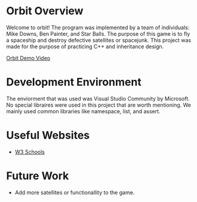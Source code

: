 # Orbit Overview
Welcome to orbit!  The program was implemented by a team of individuals: Mike Downs, Ben Painter, and Star Balls.  The purpose of this game is to fly a spaceship and destroy defective satellites or spacejunk.  This project was made for the purpose of practicing C++ and inheritance design.

[Orbit Demo Video](http://youtube.link.goes.here)

# Development Environment

The enviorment that was used was Visual Studio Community by Microsoft.  No special libraires were used in this project that are worth mentioning.  We mainly used common libraries like namespace, list, and assert.

# Useful Websites
* [W3 Schools ](https://www.w3schools.com/cpp/default.asp)

# Future Work
* Add more satellites or functionallity to the game.
